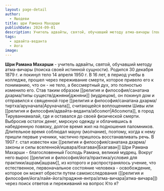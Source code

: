 ```yaml
---
layout: page-detail
author:
  - Яшодеви
title: шри Рамана Махарши
publishDate: 2024-09-01
description: Учитель адвайты, святой, обучавший методу атма-вичары (поиска своей истинной сущности). Родился 30 декабря 1879 г. и покинул тело 14 апреля 1950 г. В 16 лет, в период учебы в колледже, прошел через переживание смерти, которое привело его к пониманию, что он - не тело, а бессмертный дух, это полностью изменило его. Став таким образом джняни (мудрецом), он покинул дом и отправился к священной горе Аруначала, считающейся воплощением Шивы или Абсолюта, в город Тируваннамалай, где и оставался до своей физической смерти. Выбросив остаток денег, мирскую одежду и облачившись в набедренную повязку, долгое время жил на подношения паломников. Длительное время соблюдал мауну (молчание), поэтому, когда к нему пришли первые ученики, частично пришлось восстанавливать речь. В 1907 г. стал известен как Бхагаван Шри Рамана Махарши - благословенный Господь Рамана, великий мудрец. Вокруг него вырос ашрам, из которого и распространялось учение, что естественное, первоначальное состояние человека - освобождение, которое он может обрести путем самоисследования (атма-вичара) через поиск ответов и переживаний на вопрос Кто я?
tags:
  - адвайта-веданта
  - йога
image:
---
```

**Шри Рамана Махарши** - учитель адвайты, святой, обучавший методу атма-вичары (поиска своей истинной сущности). Родился 30 декабря 1879 г. и покинул тело 14 апреля 1950 г. В 16 лет, в период учебы в колледже, прошел через переживание смерти, которое привело его к пониманию, что он - не тело, а бессмертный дух, это полностью изменило его. Став таким образом [[религия и философия/санатана дхарма/типы существ/джняни|джняни]] (мудрецом), он покинул дом и отправился к священной горе [[религия и философия/санатана дхарма/тиртха/аруначала|Аруначала]], считающейся воплощением Шивы или [[религия и философия/адвайта-веданта/абсолют|Абсолюта]], в город Тируваннамалай, где и оставался до своей физической смерти. Выбросив остаток денег, мирскую одежду и облачившись в набедренную повязку, долгое время жил на подношения паломников. Длительное время соблюдал мауну (молчание), поэтому, когда к нему пришли первые ученики, частично пришлось восстанавливать речь. В 1907 г. стал известен как [[религия и философия/санатана дхарма/законы и силы вселенной/ишвара/бхагаван|Бхагаван]] Шри Рамана Махарши - благословенный Господь Рамана, великий мудрец. Вокруг него вырос [[религия и философия/йога/практика/условия для практики/ашрам|ашрам]], из которого и распространялось учение, что естественное, первоначальное состояние человека - освобождение, которое он может обрести путем самоисследования ([[религия и философия/йога/лайя-йога/праджня-янтра/атма-вичара|атма-вичара]]) через поиск ответов и переживаний на вопрос Кто я?

